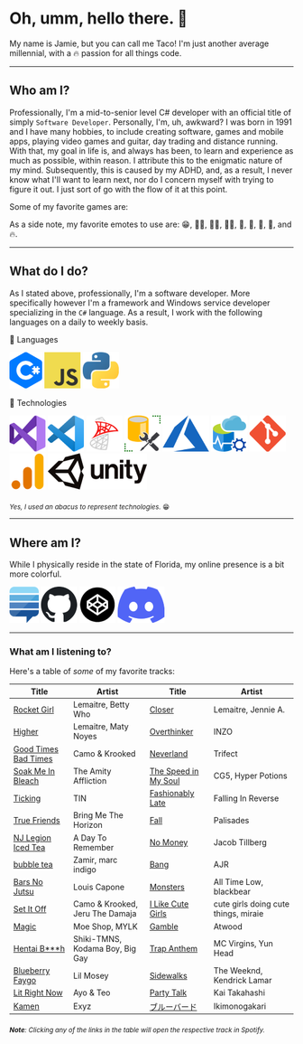 # Oh, umm, hello there. 👋
My name is Jamie, but you can call me Taco! I'm just another average millennial, with a 🔥 passion for all things code.

---
## Who am I?
Professionally, I'm a mid-to-senior level C# developer with an official title of simply `Software Developer`. Personally, I'm, uh, awkward? I was born in 1991 and I have many hobbies, to include creating software, games and mobile apps, playing video games and guitar, day trading and distance running. With that, my goal in life is, and always has been, to learn and experience as much as possible, within reason. I attribute this to the enigmatic nature of my mind. Subsequently, this is caused by my ADHD, and, as a result, I never know what I'll want to learn next, nor do I concern myself with trying to figure it out. I just sort of go with the flow of it at this point.

Some of my favorite games are:



As a side note, my favorite emotes to use are: 😁, 🙋‍♀️, 🤦‍♀️, 👩‍🔧, 🦄, 🦥, 🌸, 🌊, and 🔥.

---
## What do I do?
As I stated above, professionally, I'm a software developer. More specifically however I'm a framework and Windows service developer specializing in the `C#` language. As a result, I work with the following languages on a daily to weekly basis.

:speech_balloon: Languages

[![C#](https://raw.githubusercontent.com/tacosontitan/tacosontitan/master/icons/c-sharp.png)]()
[![JavaScript](https://raw.githubusercontent.com/tacosontitan/tacosontitan/master/icons/javascript.png)]()
[![Python](https://raw.githubusercontent.com/tacosontitan/tacosontitan/master/icons/python.png)]()

:abacus: Technologies

[![Visual Studio](https://raw.githubusercontent.com/tacosontitan/tacosontitan/master/icons/visual-studio.png)]()
[![Visual Studio Code](https://raw.githubusercontent.com/tacosontitan/tacosontitan/master/icons/vs-code.png)]()
[![SQL Server](https://raw.githubusercontent.com/tacosontitan/tacosontitan/master/icons/sql-server.png)]()
[![SSMS](https://raw.githubusercontent.com/tacosontitan/tacosontitan/master/icons/ssms.png)]()
[![Azure](https://raw.githubusercontent.com/tacosontitan/tacosontitan/master/icons/azure.png)]()
[![Azure Data Studio](https://raw.githubusercontent.com/tacosontitan/tacosontitan/master/icons/azure-data-studio.png)]()
[![Git](https://raw.githubusercontent.com/tacosontitan/tacosontitan/master/icons/git.png)]()
[![Google Analytics](https://raw.githubusercontent.com/tacosontitan/tacosontitan/master/icons/google-analytics.png)]()
[![Unity](https://raw.githubusercontent.com/tacosontitan/tacosontitan/master/icons/unity.png)]()

<sub>*Yes, I used an abacus to represent technologies.* 😁</sub>

---
## Where am I?
While I physically reside in the state of Florida, my online presence is a bit more colorful.

[![Stack Exchange](https://raw.githubusercontent.com/tacosontitan/tacosontitan/master/icons/stack-exchange.png)](https://stackexchange.com/users/13342919/taco-%e3%82%bf%e3%82%b3%e3%82%b9)
[![GitHub](https://raw.githubusercontent.com/tacosontitan/tacosontitan/master/icons/github.png)](https://github.com/tacosontitan)
[![Codepen](https://raw.githubusercontent.com/tacosontitan/tacosontitan/master/icons/codepen.png)](https://codepen.io/tacosontitan)
[![Discord](https://raw.githubusercontent.com/tacosontitan/tacosontitan/master/icons/discord.png)](https://discord.gg/9taXGnEs)

---
### What am I listening to?

Here's a table of *some* of my favorite tracks:

Title | Artist | Title | Artist
------------ | ------------- | ------------- | -------------
[Rocket Girl](https://open.spotify.com/track/4wvj3LqF8EqGxoNc1FIbHr?si=b40848f99b8b4870) | Lemaitre, Betty Who | [Closer](https://open.spotify.com/track/3h5IIiL9vK5aR0DZO6jD7D?si=2b05218946504869) | Lemaitre, Jennie A.
[Higher](https://open.spotify.com/track/2jIMtd2GaUesi6u3hO2Anb?si=d9cdbd30e9bd47e0) | Lemaitre, Maty Noyes | [Overthinker](https://open.spotify.com/track/4K9xid96G3YmIvQZXN9SXg?si=8dde0c3238724804) | INZO
[Good Times Bad Times](https://open.spotify.com/track/44nRLXNwTmTIV7Zk7lRol5?si=de1fabedfb6c4098) | Camo & Krooked | [Neverland](https://open.spotify.com/track/5m0uWrm9gp38F81BR6sNvd?si=0bba517e1d7f4ba6) | Trifect
[Soak Me In Bleach](https://open.spotify.com/track/1oB9nCQ3Qm1B1ArD1TAg0R?si=25be84dd6aaa47e2) | The Amity Affliction | [The Speed in My Soul](https://open.spotify.com/track/1YKuyBE345bnC4hkZOGAXT?si=1feac0eaab2743c6) | CG5, Hyper Potions
[Ticking](https://open.spotify.com/track/1t7ZwPiCYLOi1xlP235GRa?si=675b5aaf5ea4404e) | TIN | [Fashionably Late](https://open.spotify.com/track/5JUufCEin0aXyFLXCzJbUL?si=e97da6c734534a72) | Falling In Reverse
[True Friends](https://open.spotify.com/track/1KTJmfwrk5pYqsi9mkY3nT?si=8c91f319cb9e4731) | Bring Me The Horizon | [Fall](https://open.spotify.com/track/4o2mXUsityYafHUt0kWjFx?si=932b0c7a847c47c6) | Palisades
[NJ Legion Iced Tea](https://open.spotify.com/track/6KyOCzf2A2jjROH4ZokTEw?si=aba1de19645c4180) | A Day To Remember | [No Money](https://open.spotify.com/track/1XyzgYZpyAeM0x1UG6VJF8?si=e9d46a13ecf5400b) | Jacob Tillberg
[bubble tea](https://open.spotify.com/track/30r61ftxU9BKOYmHbPPGdG?si=7c2e337a86854a47) | Zamir, marc indigo | [Bang](https://open.spotify.com/track/53BHUFdQphHiZUUG3nx9zn?si=c866003a9bd84991) | AJR
[Bars No Jutsu](https://open.spotify.com/track/5H9VMgnzuU62NYzWdJlqae?si=cf15fe99a3cb4f1a) | Louis Capone | [Monsters](https://open.spotify.com/track/0tyR7Bu9P086aWBFZ4QJoo?si=c5cf6a00d90d494e) | All Time Low, blackbear
[Set It Off](https://open.spotify.com/track/0E0kfeUYrxB9mlv5vOSKU7?si=d421a946c0a7439f) | Camo & Krooked, Jeru The Damaja | [I Like Cute Girls](https://open.spotify.com/track/6pbWDtVZYrpCx6YDQvDS3J?si=a55a82ce31074786) | cute girls doing cute things, miraie
[Magic](https://open.spotify.com/track/4vDiYZOAGrt2eS3IYtkcgv?si=e39e471e9cb34ef8) | Moe Shop, MYLK | [Gamble](https://open.spotify.com/track/52YpJnGOBr9kQhtRKokVxw?si=48fa8c246e294e45) | Atwood
[Hentai B***h](https://open.spotify.com/track/38yqKz2oVyauelwQVHvL2I?si=0578bf62cb0d41be) | Shiki-TMNS, Kodama Boy, Big Gay | [Trap Anthem](https://open.spotify.com/track/0CJgUQ8UemK2htS73Ye5U8?si=22bf8fb6b53b44a9) | MC Virgins, Yun Head
[Blueberry Faygo](https://open.spotify.com/track/22LAwLoDA5b4AaGSkg6bKW?si=32a1e3d9fb8b42ac) | Lil Mosey | [Sidewalks](https://open.spotify.com/track/4h90qkbnW1Qq6pBhoPvwko?si=609ed10994fb4ef7) | The Weeknd, Kendrick Lamar
[Lit Right Now](https://open.spotify.com/track/3ROfLScNbTGtKdjEzbx74b?si=67fb1d2622624ebd) | Ayo & Teo | [Party Talk](https://open.spotify.com/track/4zTmlIwRUwtVwBzUjb4FOb?si=38c6dccbb39b4dac) | Kai Takahashi
[Kamen](https://open.spotify.com/track/5eNGz9DIz9ArlFKNH9GhUm?si=665a45abbcc44c65) | Exyz | [ブルーバード](https://open.spotify.com/track/2XpV9sHBexcNrz0Gyf3l18?si=223a7a60980c4ed8) | Ikimonogakari

<sub>***Note**: Clicking any of the links in the table will open the respective track in Spotify.*</sub>